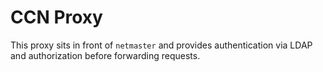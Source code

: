 # CCN Proxy

This proxy sits in front of `netmaster` and provides authentication via LDAP and authorization before forwarding requests.
